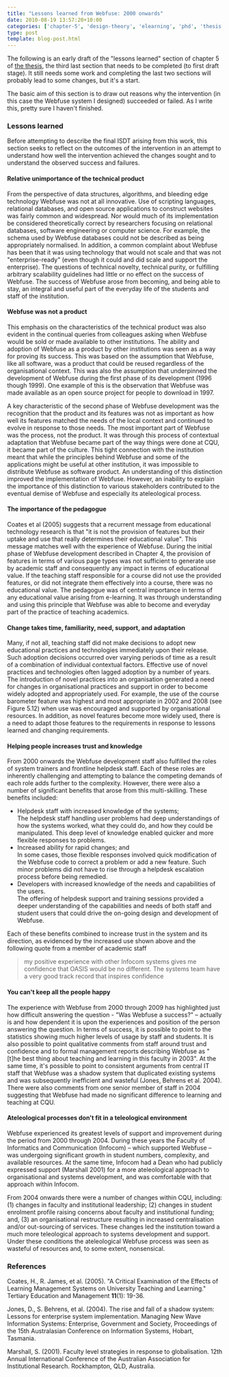 ```yaml
---
title: "Lessons learned from Webfuse: 2000 onwards"
date: 2010-08-19 13:57:20+10:00
categories: ['chapter-5', 'design-theory', 'elearning', 'phd', 'thesis', 'webfuse']
type: post
template: blog-post.html
---
```

The following is an early draft of the "lessons learned" section of chapter 5 of [the thesis](/blog2/research/phd-thesis/), the third last section that needs to be completed (to first draft stage). It still needs some work and completing the last two sections will probably lead to some changes, but it's a start.

The basic aim of this section is to draw out reasons why the intervention (in this case the Webfuse system I designed) succeeded or failed. As I write this, pretty sure I haven't finished.

### Lessons learned

Before attempting to describe the final ISDT arising from this work, this section seeks to reflect on the outcomes of the intervention in an attempt to understand how well the intervention achieved the changes sought and to understand the observed success and failures.

#### Relative unimportance of the technical product

From the perspective of data structures, algorithms, and bleeding edge technology Webfuse was not at all innovative. Use of scripting languages, relational databases, and open source applications to construct websites was fairly common and widespread. Nor would much of its implementation be considered theoretically correct by researchers focusing on relational databases, software engineering or computer science. For example, the schema used by Webfuse databases could not be described as being appropriately normalised. In addition, a common complaint about Webfuse has been that it was using technology that would not scale and that was not "enterprise-ready" (even though it could and did scale and support the enterprise). The questions of technical novelty, technical purity, or fulfilling arbitrary scalability guidelines had little or no effect on the success of Webfuse. The success of Webfuse arose from becoming, and being able to stay, an integral and useful part of the everyday life of the students and staff of the institution.

#### Webfuse was not a product

This emphasis on the characteristics of the technical product was also evident in the continual queries from colleagues asking when Webfuse would be sold or made available to other institutions. The ability and adoption of Webfuse as a product by other institutions was seen as a way for proving its success. This was based on the assumption that Webfuse, like all software, was a product that could be reused regardless of the organisational context. This was also the assumption that underpinned the development of Webfuse during the first phase of its development (1996 though 1999). One example of this is the observation that Webfuse was made available as an open source project for people to download in 1997.

A key characteristic of the second phase of Webfuse development was the recognition that the product and its features was not as important as how well its features matched the needs of the local context and continued to evolve in response to those needs. The most important part of Webfuse was the process, not the product. It was through this process of contextual adaptation that Webfuse became part of the way things were done at CQU, it became part of the culture. This tight connection with the institution meant that while the principles behind Webfuse and some of the applications might be useful at other institution, it was impossible to distribute Webfuse as software product. An understanding of this distinction improved the implementation of Webfuse. However, an inability to explain the importance of this distinction to various stakeholders contributed to the eventual demise of Webfuse and especially its ateleological process.

#### The importance of the pedagogue

Coates et al (2005) suggests that a recurrent message from educational technology research is that "it is not the provision of features but their uptake and use that really determines their educational value". This message matches well with the experience of Webfuse. During the initial phase of Webfuse development described in Chapter 4, the provision of features in terms of various page types was not sufficient to generate use by academic staff and consequently any impact in terms of educational value. If the teaching staff responsible for a course did not use the provided features, or did not integrate them effectively into a course, there was no educational value. The pedagogue was of central importance in terms of any educational value arising from e-learning. It was through understanding and using this principle that Webfuse was able to become and everyday part of the practice of teaching academics.

#### Change takes time, familiarity, need, support, and adaptation

Many, if not all, teaching staff did not make decisions to adopt new educational practices and technologies immediately upon their release. Such adoption decisions occurred over varying periods of time as a result of a combination of individual contextual factors. Effective use of novel practices and technologies often lagged adoption by a number of years. The introduction of novel practices into an organisation generated a need for changes in organisational practices and support in order to become widely adopted and appropriately used. For example, the use of the course barometer feature was highest and most appropriate in 2002 and 2008 (see Figure 5.12) when use was encouraged and supported by organisational resources. In addition, as novel features become more widely used, there is a need to adapt those features to the requirements in response to lessons learned and changing requirements.

#### Helping people increases trust and knowledge

From 2000 onwards the Webfuse development staff also fulfilled the roles of system trainers and frontline helpdesk staff. Each of these roles are inherently challenging and attempting to balance the competing demands of each role adds further to the complexity. However, there were also a number of significant benefits that arose from this multi-skilling. These benefits included:

- Helpdesk staff with increased knowledge of the systems;  
    The helpdesk staff handling user problems had deep understandings of how the systems worked, what they could do, and how they could be manipulated. This deep level of knowledge enabled quicker and more flexible responses to problems.
- Increased ability for rapid changes; and  
    In some cases, those flexible responses involved quick modification of the Webfuse code to correct a problem or add a new feature. Such minor problems did not have to rise through a helpdesk escalation process before being remedied.
- Developers with increased knowledge of the needs and capabilities of the users.  
    The offering of helpdesk support and training sessions provided a deeper understanding of the capabilities and needs of both staff and student users that could drive the on-going design and development of Webfuse.

Each of these benefits combined to increase trust in the system and its direction, as evidenced by the increased use shown above and the following quote from a member of academic staff

> my positive experience with other Infocom systems gives me confidence that OASIS would be no different. The systems team have a very good track record that inspires confidence

#### You can't keep all the people happy

The experience with Webfuse from 2000 through 2009 has highlighted just how difficult answering the question - "Was Webfuse a success?" – actually is and how dependent it is upon the experiences and position of the person answering the question. In terms of success, it is possible to point to the statistics showing much higher levels of usage by staff and students. It is also possible to point qualitative comments from staff around trust and confidence and to formal management reports describing Webfuse as "\[t\]he best thing about teaching and learning in this faculty in 2003". At the same time, it's possible to point to consistent arguments from central IT staff that Webfuse was a shadow system that duplicated existing systems and was subsequently inefficient and wasteful (Jones, Behrens et al. 2004). There were also comments from one senior member of staff in 2004 suggesting that Webfuse had made no significant difference to learning and teaching at CQU.

#### Ateleological processes don't fit in a teleological environment

Webfuse experienced its greatest levels of support and improvement during the period from 2000 through 2004. During these years the Faculty of Informatics and Communication (Infocom) – which supported Webfuse – was undergoing significant growth in student numbers, complexity, and available resources. At the same time, Infocom had a Dean who had publicly expressed support (Marshall 2001) for a more ateleological approach to organisational and systems development, and was comfortable with that approach within Infocom.

From 2004 onwards there were a number of changes within CQU, including: (1) changes in faculty and institutional leadership; (2) changes in student enrolment profile raising concerns about faculty and institutional funding; and, (3) an organisational restructure resulting in increased centralisation and/or out-sourcing of services. These changes led the institution toward a much more teleological approach to systems development and support. Under these conditions the ateleological Webfuse process was seen as wasteful of resources and, to some extent, nonsensical.

### References

Coates, H., R. James, et al. (2005). "A Critical Examination of the Effects of Learning Management Systems on University Teaching and Learning." Tertiary Education and Management **11**(1): 19-36.

Jones, D., S. Behrens, et al. (2004). The rise and fall of a shadow system: Lessons for enterprise system implementation. Managing New Wave Information Systems: Enterprise, Government and Society, Proceedings of the 15th Australasian Conference on Information Systems, Hobart, Tasmania.

Marshall, S. (2001). Faculty level strategies in response to globalisation. 12th Annual International Conference of the Australian Association for Institutional Research. Rockhampton, QLD, Australia.
